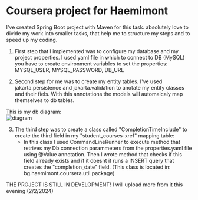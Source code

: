 # Coursera project for Haemimont 

I've created Spring Boot project with Maven for this task. 
absolutely love to divide my work into smaller tasks, that help me to structure my steps and to speed up my coding.

1. First step that I implemented was to configure my database and my project properties. I used yaml file in which  to connect to  DB (MySQL) you have to create environment variables to set the properties:
   MYSQL_USER,
   MYSQL_PASSWORD, 
   DB_URL

2. Second step for me was to create my entity tables. I've used jakarta.persistence and jakarta.validation to anotate my entity classes and their fiels. With this annotations the models will automaicaly map themselves to db  tables.

  This is my db diagram:  
  ![diagram](https://github.com/Kris13081/Coursera_Haemimont/assets/87601009/a43185b0-affb-4840-b24a-95de88a41154)


3. The third step was to create a class called "CompletionTimeInclude" to create the third field in my "student_courses-xref" mapping table:
   - In this class I used CommandLineRunner to execute method that retrives my Db connection parammeters from the  properties.yaml file using @Value annotation. Then I wrote method that checks if this field already exists and if it doesnt
     it runs a INSERT query that creates the "completion_date" field. (This class is located in: bg.haemimont.coursera.util package)



THE PROJECT IS STILL IN DEVELOPMENT! 
I will upload more from it this evening (2/2/2024)
